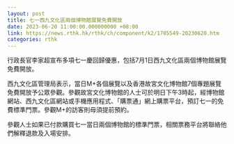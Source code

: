 ```yaml
---
layout: post
title: 七一西九文化區兩個博物館展覽免費開放
date: 2023-06-20 11:00:00.000000000 +08:00
link: https://news.rthk.hk/rthk/ch/component/k2/1705549-20230620.htm
categories: rthk
---
```


行政長官李家超宣布多項七一慶回歸優惠，包括7月1日西九文化區兩個博物館展覽免費開放。

西九文化區管理局表示，當日M+各個展覽以及香港故宮文化博物館7個專題展覽免費開放予公眾參觀。參觀故宮文化博物館的人士可於明日下午3時起，經博物館網站、西九文化區網站或手機應用程式、「購票通」網上購票平台，預訂七一的免費標準門票。參觀M+的訪客則毋須提前預約。

參觀人士如果已付款購買七一當日兩個博物館的標準門票，相關票務平台將聯絡他們解釋退款及入場安排。
